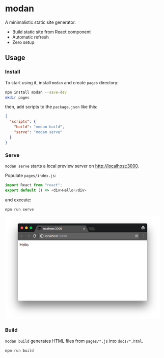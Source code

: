 # modan

A minimalistic static site generator.

- Build static site from React component
- Automatic refresh
- Zero setup

## Usage

### Install

To start using it, install `modan` and create `pages` directory:

```bash
npm install modan --save-dev
mkdir pages
```

then, add scripts to the `package.json` like this:

```json
{
  "scripts": {
    "build": "modan build",
    "serve": "modan serve"
  }
}
```

### Serve

`modan serve` starts a local preview server on [http://localhost:3000](http://localhost:3000).

Populate `pages/index.js`:

```javascript
import React from "react";
export default () => <div>Hello</div>
```

and execute:

```bash
npm run serve
```

![image](/images/screenshot-serve.png)

### Build

`modan build` generates HTML files from `pages/*.js` into `docs/*.html`.

```bash
npm run build
```
